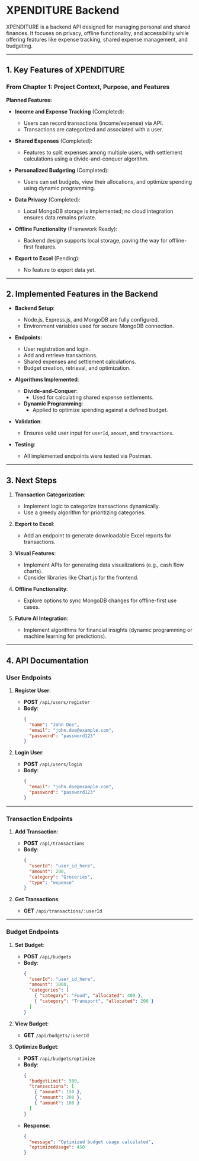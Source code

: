 # XPENDITURE Backend

XPENDITURE is a backend API designed for managing personal and shared finances. It focuses on privacy, offline functionality, and accessibility while offering features like expense tracking, shared expense management, and budgeting.

---

## **1. Key Features of XPENDITURE**

### **From Chapter 1: Project Context, Purpose, and Features**

**Planned Features:**
- **Income and Expense Tracking** (Completed):
  - Users can record transactions (income/expense) via API.
  - Transactions are categorized and associated with a user.

- **Shared Expenses** (Completed):
  - Features to split expenses among multiple users, with settlement calculations using a divide-and-conquer algorithm.

- **Personalized Budgeting** (Completed):
  - Users can set budgets, view their allocations, and optimize spending using dynamic programming.

- **Data Privacy** (Completed):
  - Local MongoDB storage is implemented; no cloud integration ensures data remains private.

- **Offline Functionality** (Framework Ready):
  - Backend design supports local storage, paving the way for offline-first features.

- **Export to Excel** (Pending):
  - No feature to export data yet.

---

## **2. Implemented Features in the Backend**

- **Backend Setup**:
  - Node.js, Express.js, and MongoDB are fully configured.
  - Environment variables used for secure MongoDB connection.

- **Endpoints**:
  - User registration and login.
  - Add and retrieve transactions.
  - Shared expenses and settlement calculations.
  - Budget creation, retrieval, and optimization.

- **Algorithms Implemented**:
  - **Divide-and-Conquer**:
    - Used for calculating shared expense settlements.
  - **Dynamic Programming**:
    - Applied to optimize spending against a defined budget.

- **Validation**:
  - Ensures valid user input for `userId`, `amount`, and `transactions`.

- **Testing**:
  - All implemented endpoints were tested via Postman.

---

## **3. Next Steps**

1. **Transaction Categorization**:
   - Implement logic to categorize transactions dynamically.
   - Use a greedy algorithm for prioritizing categories.

2. **Export to Excel**:
   - Add an endpoint to generate downloadable Excel reports for transactions.

3. **Visual Features**:
   - Implement APIs for generating data visualizations (e.g., cash flow charts).
   - Consider libraries like Chart.js for the frontend.

4. **Offline Functionality**:
   - Explore options to sync MongoDB changes for offline-first use cases.

5. **Future AI Integration**:
   - Implement algorithms for financial insights (dynamic programming or machine learning for predictions).

---

## **4. API Documentation**

### **User Endpoints**

1. **Register User**:
   - **POST** `/api/users/register`
   - **Body**:
     ```json
     {
       "name": "John Doe",
       "email": "john.doe@example.com",
       "password": "password123"
     }
     ```

2. **Login User**:
   - **POST** `/api/users/login`
   - **Body**:
     ```json
     {
       "email": "john.doe@example.com",
       "password": "password123"
     }
     ```

---

### **Transaction Endpoints**

1. **Add Transaction**:
   - **POST** `/api/transactions`
   - **Body**:
     ```json
     {
       "userId": "user_id_here",
       "amount": 200,
       "category": "Groceries",
       "type": "expense"
     }
     ```

2. **Get Transactions**:
   - **GET** `/api/transactions/:userId`

---

### **Budget Endpoints**

1. **Set Budget**:
   - **POST** `/api/budgets`
   - **Body**:
     ```json
     {
       "userId": "user_id_here",
       "amount": 1000,
       "categories": [
         { "category": "Food", "allocated": 400 },
         { "category": "Transport", "allocated": 200 }
       ]
     }
     ```

2. **View Budget**:
   - **GET** `/api/budgets/:userId`

3. **Optimize Budget**:
   - **POST** `/api/budgets/optimize`
   - **Body**:
     ```json
     {
       "budgetLimit": 500,
       "transactions": [
         { "amount": 150 },
         { "amount": 200 },
         { "amount": 100 }
       ]
     }
     ```
   - **Response**:
     ```json
     {
       "message": "Optimized budget usage calculated",
       "optimizedUsage": 450
     }
     ```